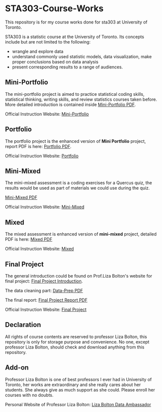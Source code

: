 # STA303-Course-Works

This repository is for my course works done for sta303 at University of Toronto. 

STA303 is a statistic course at the University of Toronto. Its concepts include but are not limited to the following: 

- wrangle and explore data
- understand commonly used statistic models, data visualization, make proper conclusions based on data analysis
- present corresponding results to a range of audiences.

## Mini-Portfolio

The mini-portfolio project is aimed to practice statistical coding skills, statistical thinking, writing skills, and review statistics courses taken before.  More detailed introduction is contained inside [Mini-Portfolio PDF](https://github.com/suki0911/STA303-Course-Works/blob/main/sta303-mini-portfolio/sta303-w22-mini-portfolio.pdf). 

Official Instruction Website: [Mini-Portfolio](https://sta303-bolton.github.io/sta303-w22-courseguide/mini-portfolio.html)

## Portfolio

The portfolio project is the enhanced version of __Mini Portfolio__ project, report PDF is here: [Portfolio PDF](https://github.com/suki0911/STA303-Course-Works/blob/main/sta303-portfolio/sta303-w22-portfolio.pdf).

Official Instruction Website: [Portfolio](https://sta303-bolton.github.io/sta303-w22-courseguide/portfolio.html)

## Mini-Mixed

The mini-mixed assessment is a coding exercises for a Quercus quiz, the results would be used as part of materials we could use during the quiz.

[Mini-Mixed PDF](https://github.com/suki0911/STA303-Course-Works/blob/main/sta303-mini-mixed/sta303-w22-mini-mixed.pdf)

Official Instruction Website: [Mini-Mixed](https://sta303-bolton.github.io/sta303-w22-courseguide/mini-mixed-assessment.html)

## Mixed

The mixed assessment is enhanced version of __mini-mixed__ project, detailed PDF is here: [Mixed PDF](https://github.com/suki0911/STA303-Course-Works/blob/main/sta303-mixed/sta303-w22-mixed.pdf) 

Official Instruction Website: [Mixed](https://sta303-bolton.github.io/sta303-w22-courseguide/mixed-assessment.html)

## Final Project

The general introduction could be found on Prof.Liza Bolton's website for final project: [Final Project Introduction](https://sta303-bolton.github.io/sta303-w22-final-project/outsiders.html).

The data cleaning part: [Data-Prep PDF](https://github.com/suki0911/STA303-Course-Works/blob/main/sta303-final-project/Data-prep/data-prep.pdf)

The final report: [Final Project Report PDF](https://github.com/suki0911/STA303-Course-Works/blob/main/sta303-final-project/sta303-final-project.pdf)

Official Instruction Website: [Final Project](https://sta303-bolton.github.io/sta303-w22-final-project/)

## Declaration

All rights of course contents are reserved to professor Liza Bolton, this repository is only for storage purpose and convenience. No one, except professor Liza Bolton, should check and download anything from this repository.

## Add-on

Professor Liza Bolton is one of best professors I ever had in University of Toronto, her works are extraordinary and she really cares about her students. She always give as much support as she could. Please enroll her courses with no doubts.

Personal Website of Professor Liza Bolton: [Liza Bolton Data Ambassador](http://www.dataembassy.co.nz/)


